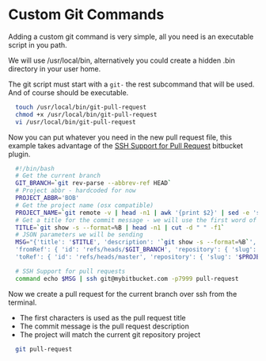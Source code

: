 # Custom Git Commands

Adding a custom git command is very simple, all you need is an executable script in you path.

We will use /usr/local/bin, alternatively you could create a hidden .bin directory in your user home.

The git script must start with a `git-` the rest subcommand that will be used. And of course should be executable.

```bash
  touch /usr/local/bin/git-pull-request
  chmod +x /usr/local/bin/git-pull-request
  vi /usr/local/bin/git-pull-request
```

Now you can put whatever you need in the new pull request file, this example takes advantage of 
the [SSH Support for Pull Request](https://marketplace.atlassian.com/plugins/de.aeffle.stash.plugins.create-pull-request-via-ssh/server/overview) bitbucket plugin.

```bash
  #!/bin/bash
  # Get the current branch
  GIT_BRANCH=`git rev-parse --abbrev-ref HEAD`
  # Project abbr - hardcoded for now
  PROJECT_ABBR='BOB'
  # Get the project name (osx compatible)
  PROJECT_NAME=`git remote -v | head -n1 | awk '{print $2}' | sed -e 's,/, ,g'| awk '{print $NF}' | sed -e 's/\.git$//'`
  # Get a title for the commit message - we will use the first word of the commit message
  TITLE=`git show -s --format=%B | head -n1 | cut -d " " -f1`
  # JSON parameters we will be sending
  MSG="{'title': '$TITLE', 'description': '`git show -s --format=%B`', 'state': 'OPEN',
  'fromRef': { 'id': 'refs/heads/$GIT_BRANCH', 'repository': { 'slug': '$PROJECT_NAME', 'project': { 'key': '$PROJECT_ABBR' }}},  
  'toRef': { 'id': 'refs/heads/master', 'repository': { 'slug': '$PROJECT_NAME', 'project': { 'key': '$PROJECT_ABBR' }}} }"

  # SSH Support for pull requests
  command echo $MSG | ssh git@mybitbucket.com -p7999 pull-request
```

Now we create a pull request for the current branch over ssh from the terminal.
- The first characters is used as the pull request title
- The commit message is the pull request description
- The project will match the current git repository project

```bash
  git pull-request
```
